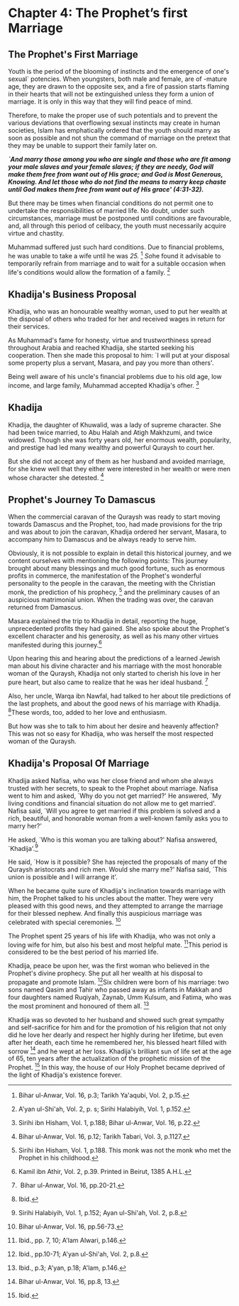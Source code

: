 Chapter 4: The Prophet’s first Marriage
=======================================

The Prophet's First Marriage
----------------------------

Youth is the period of the blooming of instincts and the emergence of
one's sexual\` potencies. When youngsters, both male and female, are
of -mature age, they are drawn to the opposite sex, and a fire of
passion starts flaming in their hearts that will not be extinguished
unless they form a union of marriage. It is only in this way that they
will find peace of mind.

Therefore, to make the proper use of such potentials and to prevent the
various deviations that overflowing sexual instincts may create in human
societies, Islam has emphatically ordered that the youth should marry as
soon as possible and not shun the command of marriage on the pretext
that they may be unable to support their family later on.

***\`And marry those among you who are single and those who are fit
among your male slaves and your female slaves; if they are needy, God
will make them free from want out of His grace; and God is Most
Generous, Knowing. And let those who do not find the means to marry keep
chaste until God makes them free from want out of His grace'
(4:31-32).***

But there may be times when financial conditions do not permit one to
undertake the responsibilities of married life. No doubt, under such
circumstances, marriage must be postponed until conditions are
favourable, and, all through this period of celibacy, the youth must
necessarily acquire virtue and chastity.

Muhammad suffered just such hard conditions. Due to financial problems,
he was unable to take a wife until he was *25.* [^1] *So*he found it
advisable to temporarily refrain from marriage and to wait for a
suitable occasion when life's conditions would allow the formation of a
family. [^2]

Khadija's Business Proposal
---------------------------

Khadija, who was an honourable wealthy woman, used to put her wealth at
the disposal of others who traded for her and received wages in return
for their services.

As Muhammad's fame for honesty, virtue and trustworthiness spread
throughout Arabia and reached Khadija, she started seeking his
cooperation. Then she made this proposal to him: \`I will put at your
disposal some property plus a servant, Masara, and pay you more than
others'.

Being well aware of his uncle's financial problems due to his old age,
low income, and large family, Muhammad accepted Khadija's ofher. [^3]

Khadija
-------

Khadija, the daughter of Khuwalid, was a lady of supreme character. She
had been twice married, to Abu Halah and Atigh Makhzumi, and twice
widowed. Though she was forty years old, her enormous wealth,
popularity, and prestige had led many wealthy and powerful Quraysh to
court her.

But she did not accept any of them as her husband and avoided marriage,
for she knew well that they either were interested in her wealth or were
men whose character she detested. [^4]

Prophet's Journey To Damascus
-----------------------------

When the commercial caravan of the Quraysh was ready to start moving
towards Damascus and the Prophet, too, had made provisions for the trip
and was about to join the caravan, Khadija ordered her servant, Masara,
to accompany him to Damascus and be always ready to serve him.

Obviously, it is not possible to explain in detail this historical
journey, and we content ourselves with mentioning the following points:
This journey brought about many blessings and much good fortune, such as
enormous profits in commerce, the manifestation of the Prophet's
wonderful personality to the people in the caravan, the meeting with the
Christian monk, the prediction of his prophecy, [^5] and the preliminary
causes of an auspicious matrimonial union. When the trading was over,
the caravan returned from Damascus.

Masara explained the trip to Khadija in detail, reporting the huge,
unprecedented profits they had gained. She also spoke about the
Prophet's excellent character and his generosity, as well as his many
other virtues manifested during this journey.[^6]

Upon hearing this and hearing about the predictions of a learned Jewish
man about his divine character and his marriage with the most honorable
woman of the Quraysh, Khadija not only started to cherish his love in
her pure heart, but also came to realize that he was her ideal husband.
[^7]

Also, her uncle, Warqa ibn Nawfal, had talked to her about tile
predictions of the last prophets, and about the good news of his
marriage with Khadija. [^8]These words, too, added to her love and
enthusiasm.

But how was she to talk to him about her desire and heavenly affection?
This was not so easy for Khadija, who was herself the most respected
woman of the Quraysh.

Khadija's Proposal Of Marriage
------------------------------

Khadija asked Nafisa, who was her close friend and whom she always
trusted with her secrets, to speak to the Prophet about marriage. Nafisa
went to him and asked, \`Why do you not get married?' He answered, \`My
living conditions and financial situation do not allow me to get
married'. Nafisa said, \`Will you agree to get married if this problem
is solved and a rich, beautiful, and honorable woman from a well-known
family asks you to marry her?'

He asked, \`Who is this woman you are talking about?' Nafisa answered,
\`Khadija'.[^9]

He said, \`How is it possible? She has rejected the proposals of many of
the Quraysh aristocrats and rich men. Would she marry me?' Nafisa said,
\`This union is possible and I will arrange it'.

When he became quite sure of Khadija's inclination towards marriage with
him, the Prophet talked to his uncles about the matter. They were very
pleased with this good news, and they attempted to arrange the marriage
for their blessed nephew. And finally this auspicious marriage was
celebrated with special ceremonies. [^10]

The Prophet spent 25 years of his life with Khadija, who was not only a
loving wife for him, but also his best and most helpful mate. [^11]This
period is considered to be the best period of his married life.

Khadija, peace be upon her, was the first woman who believed in the
Prophet's divine prophecy. She put all her wealth at his disposal to
propagate and promote Islam. [^12]Six children were born of his
marriage: two sons named Qasim and Tahir who passed away as infants in
Makkah and four daughters named Ruqiyah, Zaynab, Umm Kulsum, and Fatima,
who was the most prominent and honoured of them all. [^13]

Khadija was so devoted to her husband and showed such great sympathy and
self-sacrifice for him and for the promotion of his religion that not
only did he love her dearly and respect her highly during her lifetime,
but even after her death, each time he remembered her, his blessed heart
filled with sorrow [^14] and he wept at her loss. Khadija's brilliant
sun of life set at the age of 65, ten years after the actualization of
the prophetic mission of the Prophet. [^15] In this way, the house of
our Holy Prophet became deprived of the light of Khadija's existence
forever.

[^1]: Bihar ul-Anwar, Vol. 16, p.3; Tarikh Ya'aqubi, Vol. 2, p.15.

[^2]: A'yan ul-Shi'ah, Vol. 2, p. s; Sirihi Halabiyih, Vol. 1, p.152.

[^3]: Sirihi ibn Hisham, Vol. 1, p.188; Bihar ul-Anwar, Vol. 16, p.22.

[^4]: Bihar ul-Anwar, Vol. 16, p.12; Tarikh Tabari, Vol. 3, p.1127.

[^5]: Sirihi ibn Hisham, Vol. 1, p.188. This monk was not the monk who
met the Prophet in his childhood.

[^6]: Kamil ibn Athir, Vol. 2, p.39. Printed in Beirut, 1385 A.H.L.

[^7]:  Bihar ul-Anwar, Vol. 16, pp.20-21.

[^8]: Ibid.

[^9]: Sirihi Halabiyih, Vol. 1, p.152; Ayan ul-Shi'ah, Vol. 2, p.8.

[^10]: Bihar ul-Anwar, Vol. 16, pp.56-73.

[^11]: Ibid., pp. 7, 10; A'lam Alwari, p.146.

[^12]: Ibid., pp.10-71; A'yan ul-Shi'ah, Vol. 2, p.8.

[^13]: Ibid., p.3; A'yan, p.18; A'lam, p.146.

[^14]: Bihar ul-Anwar, Vol. 16, pp.8, 13.

[^15]: Ibid.


